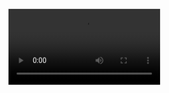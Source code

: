 <video preload="auto" loop="loop" data-bindattr-3="3" src="https://mtc.cdn.vine.co/r/videos/B712744A6D1018610837969399808_16a0a631224.4.4.420805408970244791_hrGfZ99fDO.59JRct3pm0ZifuAmFeVPTJm0nKz0TCMp_RLGvX4Ih1c3VijrfY6O9.mp4?versionId=W._kB8ta6E0L3i40Mi.j9WbmgQJwxCIq"></video>
